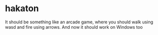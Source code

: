 # hakaton
It should be something like an
arcade game, where you should walk using wasd and
fire using arrows. 
And now it should work on Windows too
